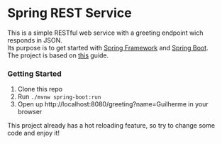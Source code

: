 # Spring REST Service
This is a simple RESTful web service with a greeting endpoint wich responds in JSON.<br>
Its purpose is to get started with [Spring Framework](https://spring.io/projects/spring-framework) and [Spring Boot](https://spring.io/projects/spring-boot).<br>
The project is based on [this](https://spring.io/guides/gs/rest-service/) guide.

### Getting Started
1. Clone this repo
2. Run ```./mvnw spring-boot:run```
3. Open up http://localhost:8080/greeting?name=Guilherme in your browser

This project already has a hot reloading feature, so try to change some code and enjoy it!